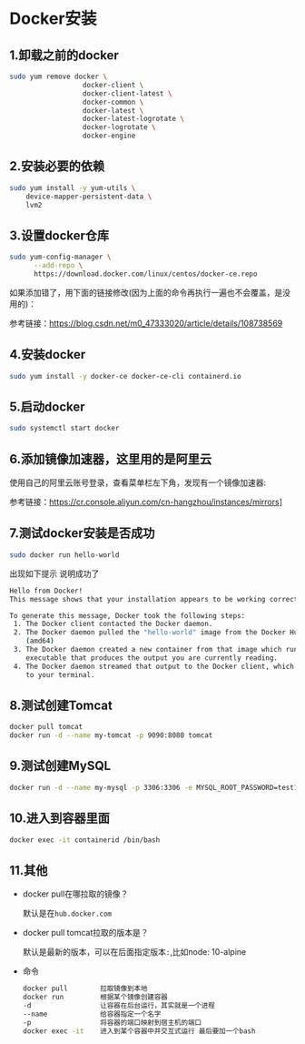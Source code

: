 # Docker安装

## 1.卸载之前的docker

```sh
sudo yum remove docker \
                  docker-client \
                  docker-client-latest \
                  docker-common \
                  docker-latest \
                  docker-latest-logrotate \
                  docker-logrotate \
                  docker-engine
```

## 2.安装必要的依赖

```sh
sudo yum install -y yum-utils \
    device-mapper-persistent-data \
    lvm2
```

## 3.设置docker仓库

```sh
sudo yum-config-manager \
      --add-repo \
      https://download.docker.com/linux/centos/docker-ce.repo
```

如果添加错了，用下面的链接修改(因为上面的命令再执行一遍也不会覆盖，是没用的)：

参考链接：https://blog.csdn.net/m0_47333020/article/details/108738569

## 4.安装docker

```sh
sudo yum install -y docker-ce docker-ce-cli containerd.io
```

## 5.启动docker

```sh
sudo systemctl start docker
```

## 6.添加镜像加速器，这里用的是阿里云

使用自己的阿里云账号登录，查看菜单栏左下角，发现有一个镜像加速器:

参考链接：https://cr.console.aliyun.com/cn-hangzhou/instances/mirrors]

## 7.测试docker安装是否成功

```sh
sudo docker run hello-world
```

出现如下提示 说明成功了

```sh
Hello from Docker!
This message shows that your installation appears to be working correctly.

To generate this message, Docker took the following steps:
 1. The Docker client contacted the Docker daemon.
 2. The Docker daemon pulled the "hello-world" image from the Docker Hub.
    (amd64)
 3. The Docker daemon created a new container from that image which runs the
    executable that produces the output you are currently reading.
 4. The Docker daemon streamed that output to the Docker client, which sent it
    to your terminal.
```

## 8.测试创建Tomcat

```sh
docker pull tomcat
docker run -d --name my-tomcat -p 9090:8080 tomcat
```

## 9.测试创建MySQL

```sh
docker run -d --name my-mysql -p 3306:3306 -e MYSQL_ROOT_PASSWORD=test123 --privileged mysql
```

## 10.进入到容器里面

```sh
docker exec -it containerid /bin/bash
```

## 11.其他

+ docker pull在哪拉取的镜像？

  默认是在`hub.docker.com`

+ docker pull tomcat拉取的版本是？

  默认是最新的版本，可以在后面指定版本`:`,比如node: 10-alpine

+ 命令

  ```sh
  docker pull        拉取镜像到本地
  docker run         根据某个镜像创建容器
  -d                 让容器在后台运行，其实就是一个进程
  --name             给容器指定一个名字
  -p                 将容器的端口映射到宿主机的端口
  docker exec -it    进入到某个容器中并交互式运行 最后要加一个bash
  ```

  